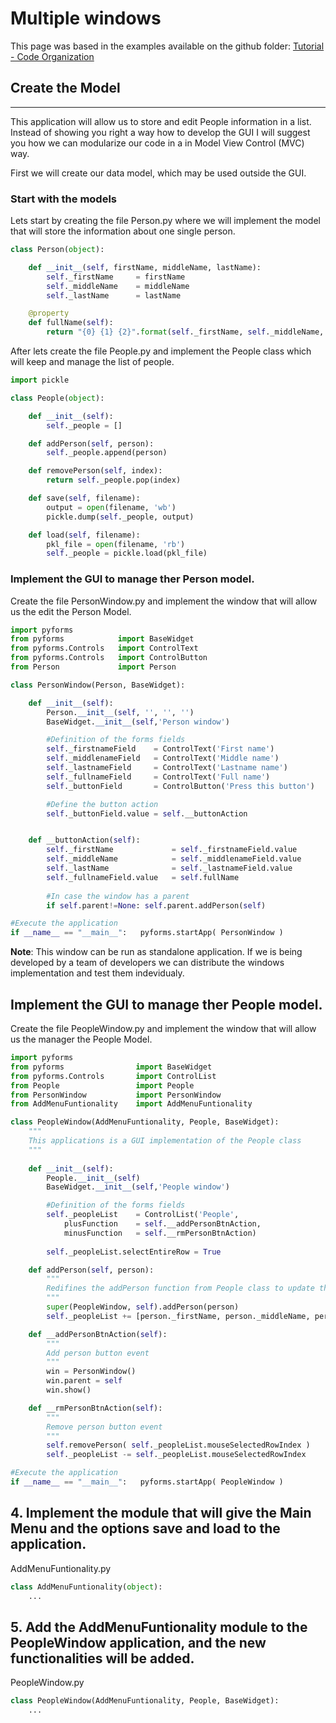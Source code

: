 # Multiple windows

This page was based in the examples available on the github folder: [Tutorial - Code Organization](https://github.com/UmSenhorQualquer/pyforms/tree/master/tutorials/3.CodeOrganization)


## **Create the Model**
***************************

This application will allow us to store and edit People information in a list.
Instead of showing you right a way how to develop the GUI I will suggest you how we can modularize our code in a in Model View Control (MVC) way.

First we will create our data model, which may be used outside the GUI.

### Start with the models

Lets start by creating the file Person.py where we will implement the model that will store the information about one single person.

```python
class Person(object):

	def __init__(self, firstName, middleName, lastName):
		self._firstName 	= firstName
		self._middleName 	= middleName
		self._lastName 		= lastName

	@property 
	def fullName(self):
		return "{0} {1} {2}".format(self._firstName, self._middleName, self._lastName)
```

After lets create the file People.py and implement the People class which will keep and manage the list of people.

```python
import pickle

class People(object):

	def __init__(self):
		self._people = []

	def addPerson(self, person):
		self._people.append(person)

	def removePerson(self, index):
		return self._people.pop(index)

	def save(self, filename):
		output = open(filename, 'wb')
		pickle.dump(self._people, output)

	def load(self, filename):
		pkl_file = open(filename, 'rb')
		self._people = pickle.load(pkl_file)
```

### Implement the GUI to manage ther Person model.

Create the file PersonWindow.py and implement the window that will allow us the edit the Person Model.

```python
import pyforms
from pyforms 			import BaseWidget
from pyforms.Controls 	import ControlText
from pyforms.Controls 	import ControlButton
from Person 			import Person

class PersonWindow(Person, BaseWidget):

	def __init__(self):
		Person.__init__(self, '', '', '')
		BaseWidget.__init__(self,'Person window')

		#Definition of the forms fields
		self._firstnameField 	= ControlText('First name')
		self._middlenameField  	= ControlText('Middle name')
		self._lastnameField  	= ControlText('Lastname name')
		self._fullnameField  	= ControlText('Full name')
		self._buttonField  		= ControlButton('Press this button')

		#Define the button action
		self._buttonField.value = self.__buttonAction


	def __buttonAction(self):
		self._firstName  			= self._firstnameField.value
		self._middleName 			= self._middlenameField.value
		self._lastName  			= self._lastnameField.value
		self._fullnameField.value 	= self.fullName
		
		#In case the window has a parent
		if self.parent!=None: self.parent.addPerson(self)

#Execute the application
if __name__ == "__main__":	 pyforms.startApp( PersonWindow )
```

**Note**: This window can be run as standalone application. 
If we is being developed by a team of developers we can distribute the windows implementation and test them indevidualy.

## Implement the GUI to manage ther People model.

Create the file PeopleWindow.py and implement the window that will allow us the manager the People Model.

```python
import pyforms
from pyforms 				import BaseWidget
from pyforms.Controls  		import ControlList
from People 				import People
from PersonWindow 			import PersonWindow
from AddMenuFuntionality 	import AddMenuFuntionality

class PeopleWindow(AddMenuFuntionality, People, BaseWidget):
	"""
	This applications is a GUI implementation of the People class
	"""
	
	def __init__(self):
		People.__init__(self)
		BaseWidget.__init__(self,'People window')

		#Definition of the forms fields
		self._peopleList	= ControlList('People', 
			plusFunction	= self.__addPersonBtnAction, 
			minusFunction	= self.__rmPersonBtnAction)
		
		self._peopleList.selectEntireRow = True

	def addPerson(self, person):
		"""
		Redifines the addPerson function from People class to update the GUI everytime a new person is added.
		"""
		super(PeopleWindow, self).addPerson(person)
		self._peopleList += [person._firstName, person._middleName, person._lastName]

	def __addPersonBtnAction(self):
		"""
		Add person button event
		"""
		win = PersonWindow()
		win.parent = self
		win.show()

	def __rmPersonBtnAction(self):
		"""
		Remove person button event
		"""
		self.removePerson( self._peopleList.mouseSelectedRowIndex )
		self._peopleList -= self._peopleList.mouseSelectedRowIndex

#Execute the application
if __name__ == "__main__":	 pyforms.startApp( PeopleWindow )
```

## 4. Implement the module that will give the Main Menu and the options save and load to the application.

AddMenuFuntionality.py
```python
class AddMenuFuntionality(object):
	...
```

## 5. Add the AddMenuFuntionality module to the PeopleWindow application, and the new functionalities will be added.

PeopleWindow.py
```python
class PeopleWindow(AddMenuFuntionality, People, BaseWidget):
	...
```
